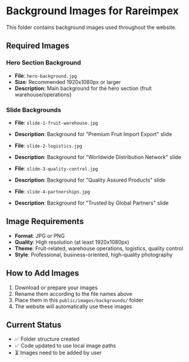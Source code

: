 # Background Images for Rareimpex

This folder contains background images used throughout the website.

## Required Images

### Hero Section Background
- **File**: `hero-background.jpg`
- **Size**: Recommended 1920x1080px or larger
- **Description**: Main background for the hero section (fruit warehouse/operations)

### Slide Backgrounds
- **File**: `slide-1-fruit-warehouse.jpg`
- **Description**: Background for "Premium Fruit Import Export" slide

- **File**: `slide-2-logistics.jpg`
- **Description**: Background for "Worldwide Distribution Network" slide

- **File**: `slide-3-quality-control.jpg`
- **Description**: Background for "Quality Assured Products" slide

- **File**: `slide-4-partnerships.jpg`
- **Description**: Background for "Trusted by Global Partners" slide

## Image Requirements

- **Format**: JPG or PNG
- **Quality**: High resolution (at least 1920x1080px)
- **Theme**: Fruit-related, warehouse operations, logistics, quality control
- **Style**: Professional, business-oriented, high-quality photography

## How to Add Images

1. Download or prepare your images
2. Rename them according to the file names above
3. Place them in this `public/images/backgrounds/` folder
4. The website will automatically use these images

## Current Status

- ✅ Folder structure created
- ✅ Code updated to use local image paths
- ⏳ Images need to be added by user
